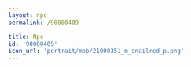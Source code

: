 ```yaml
---
layout: npc
permalink: /90000409

title: Npc
id: '90000409'
icon_url: 'portrait/mob/21000351_m_snailred_p.png'
---
```

